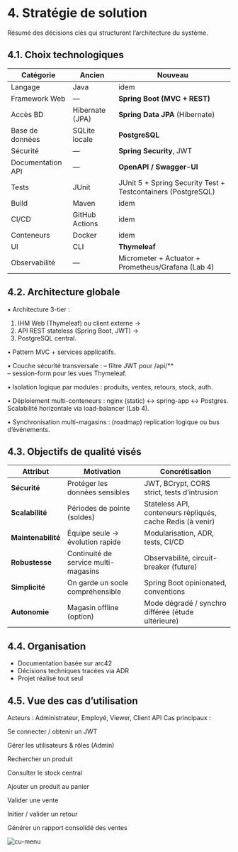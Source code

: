 # 4. Stratégie de solution

Résumé des décisions clés qui structurent l’architecture du système.

## 4.1. Choix technologiques

| Catégorie         | Ancien          | Nouveau                                         |
| ----------------- | --------------- | ---------------------------------------------------------------- |
| Langage           | Java            | idem                                                 |
| Framework Web     | —               | **Spring Boot (MVC + REST)**                                   |
| Accès BD          | Hibernate (JPA) | **Spring Data JPA** (Hibernate)                      |
| Base de données   | SQLite locale   | **PostgreSQL**    |
| Sécurité          | —               | **Spring Security**, JWT                        |
| Documentation API | —               | **OpenAPI / Swagger-UI**                                         |
| Tests             | JUnit           | JUnit 5 + Spring Security Test + Testcontainers (PostgreSQL)     |
| Build             | Maven           | idem                           |
| CI/CD             | GitHub Actions  | idem     |
| Conteneurs        | Docker          | idem |
| UI                | CLI             | **Thymeleaf**                                    |
| Observabilité     | —               | Micrometer + Actuator + Prometheus/Grafana (Lab 4)               |

## 4.2. Architecture globale

• Architecture 3-tier : 
  1. IHM Web (Thymeleaf) ou client externe → 
  2. API REST stateless (Spring Boot, JWT) → 
  3. PostgreSQL central.

• Pattern MVC + services applicatifs.

• Couche sécurité transversale :
  – filtre JWT pour /api/**  
  – session-form pour les vues Thymeleaf.

• Isolation logique par modules : produits, ventes, retours, stock, auth.

• Déploiement multi-conteneurs : 
  nginx (static) ↔ spring-app ↔ Postgres.  
  Scalabilité horizontale via load-balancer (Lab 4).

• Synchronisation multi-magasins : (roadmap) replication logique ou bus d’événements.

## 4.3. Objectifs de qualité visés

| Attribut           | Motivation                           | Concrétisation                                             |
| ------------------ | ------------------------------------ | ---------------------------------------------------------- |
| **Sécurité**       | Protéger les données sensibles       | JWT, BCrypt, CORS strict, tests d’intrusion                |
| **Scalabilité**    | Périodes de pointe (soldes)          | Stateless API, conteneurs répliqués, cache Redis (à venir) |
| **Maintenabilité** | Équipe seule → évolution rapide      | Modularisation, ADR, tests, CI/CD                          |
| **Robustesse**     | Continuité de service multi-magasins | Observabilité, circuit-breaker (future)                    |
| **Simplicité**     | On garde un socle compréhensible     | Spring Boot opinionated, conventions                       |
| **Autonomie**      | Magasin offline (option)             | Mode dégradé / synchro différée (étude ultérieure)         |

## 4.4. Organisation

- Documentation basée sur arc42
- Décisions techniques tracées via ADR
- Projet réalisé tout seul

## 4.5. Vue des cas d’utilisation

Acteurs : Administrateur, Employé, Viewer, Client API
Cas principaux :

Se connecter / obtenir un JWT

Gérer les utilisateurs & rôles (Admin)

Rechercher un produit

Consulter le stock central

Ajouter un produit au panier

Valider une vente

Initier / valider un retour

Générer un rapport consolidé des ventes

![cu-menu](https://img.plantuml.biz/plantuml/svg/hLPBJXj14DrRyXrANc2Z14NyfGWG3Y3YX02n3MmYeMQcC9tqT4_wGq199EwGLMw0zxc1Ry99Kjrj3vu1hn9BbZMlgxfUlVgCjurbshfCr6kMMu6mozb0ion3I14IPY1jEii5Dyno9U7XxXVqReqTtKUB0Pg0PqvOlf2n0JDS6cYTuSLylLQlDM5pSnFQYKMd3UIQouJdpDruk5vZYLKQ6djPBjJjQDW008eO7x4uRgSPbznOpVmj3MyIeCBWbECtrD0Ic5Yd4GmwWVF1C1uLbZk2exJGFku0tbZK4kDrEOydaVB2ltxgDKrKc1oGe8rsdWkUHFb85kXv5GRmHYdxIRRwLxSP2cINy2BGwkxr-g_UdVNfyLWPEz3O-tX0kNptr036UZfxHMpvvUJUEM2E4fnKAOWBu0nI1Ob2Zqgff2HEGIOru3BASx9ptZxflpq_EDhl79PTcbJ7H7EIisNuGBgyxD7hx1-U79TSZYuiIgx1IR3g2qgWD4e-_QFtUo5A2O2D7miBPIRm6ZOsg5M4It5hQphp_N6_fMXWqfUXjLfwD3IehqT3QEz-w1pEFn5XVpJKbBweUiw17lqXjA3gtSzFUdlTtlEHgOrLwhWrJq9qCRb2xRzUXB6Px-gfJmYoM7BRKTBG_0HoOAnAla12vTLCDCfkIxEak2PpVCgd_LavMo93VG8vannrO_hYvPBRAHCy3MuORwwaKBYjpEAZqIglRPLGHtBB8w5eCklcrMS9-TeLuiSB99MzyUYtDiseo_9SwMVgHAqWOpTu8j7AJuXH58Sww57ISLEirsi__zjkQCAkLZu3wZmKOMADHoTJFPxf5gLdVKTaIgP8stIy5u4uR5KdTxm2dpqBon9cd4qsN-bmFAYUL2TiWJmoKk5Neg01DHoi0_5mzrkvQ-s7IlAl3ZD_br_mp4SrBuEiD9S8Wi6b6DtJTCJrFLymcmuzsIi-zgnXV-9OdjWcxFZt5Z6RVdFX3Rr2cBJcKSZelbW5bgh0SXLOgGAhLM2j2gnxPfCg5O7Bm58L24wJyXLEPM2f2YnNWPKgi5e5rgf02BoDCWt_3Fu2)
